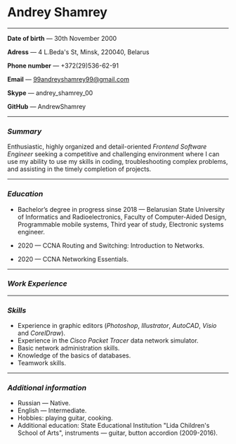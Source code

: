 # Andrey Shamrey

---
**Date of birth** — 30th November 2000

**Adress** — 4 L.Beda's St, Minsk, 220040, Belarus 

**Phone number** — +372(29)536-62-91 

**Email** — 99andreyshamrey99@gmail.com 

**Skype** — andrey_shamrey_00 

**GitHub** — AndrewShamrey 

--- 
### ***Summary***

Enthusiastic, highly organized and detail-oriented _Frontend Software Engineer_ seeking a competitive and challenging environment where I can use my ability to use my skills in coding, troubleshooting complex problems, and assisting in the timely completion of projects.

--- 
### ***Education***

 - Bachelor’s degree in progress sinse 2018 — Belarusian State University of Informatics and Radioelectronics, Faculty of Computer-Aided Design, Programmable mobile systems, Third year of study, Electronic systems engineer.

 - 2020 — CCNA Routing and Switching: Introduction to Networks.

 - 2020 — CCNA Networking Essentials.

--- 
### ***Work Experience***


--- 
### ***Skills***

 - Experience in graphic editors (*Photoshop*, *Illustrator*, *AutoCAD*, *Visio* and *CorelDraw*).
 - Experience in the *Cisco Packet Tracer* data network simulator.
 - Basic network administration skills.
 - Knowledge of the basics of databases.
 - Teamwork skills.
 
--- 
### ***Additional information***

 - Russian — Native.
 - English — Intermediate.
 - Hobbies: playing guitar, cooking.
 - Additional education: State Educational Institution "Lida Children's School of Arts", instruments — guitar, button accordion (2009-2016).
